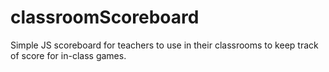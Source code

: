 # classroomScoreboard
Simple JS scoreboard for teachers to use in their classrooms to keep track of score for in-class games.

